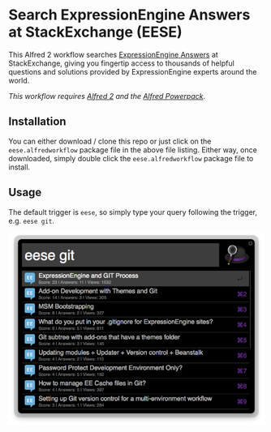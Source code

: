 # Search ExpressionEngine Answers at StackExchange (EESE)

This Alfred 2 workflow searches [ExpressionEngine Answers](http://expressionengine.stackexchange.com) at StackExchange, giving you fingertip access to thousands of helpful questions and solutions provided by ExpressionEngine experts around the world.

_This workflow requires [Alfred 2](http://www.alfredapp.com) and the [Alfred Powerpack](http://www.alfredapp.com/powerpack/)_.

## Installation

You can either download / clone this repo or just click on the `eese.alfredworkflow` package file in the above file listing. Either way, once downloaded, simply double click the `eese.alfredworkflow` package file to install. 

## Usage

The default trigger is `eese`, so simply type your query following the trigger, e.g. `eese git`.

![](https://github.com/EllisLab/eese-alfred-workflow/blob/master/images/sample-search.png?raw=true)